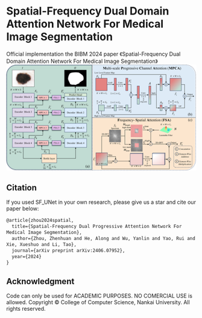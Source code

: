 # Spatial-Frequency Dual Domain Attention Network For Medical Image Segmentation
Official implementation the BIBM 2024 paper 《Spatial-Frequency Dual Domain Attention Network For Medical Image Segmentation》
![SF_UNet](./SF-UNet.png)

## Citation
If you used SF_UNet in your own research, please give us a star and cite our paper below:

```
@article{zhou2024spatial,
  title={Spatial-Frequency Dual Progressive Attention Network For Medical Image Segmentation},
  author={Zhou, Zhenhuan and He, Along and Wu, Yanlin and Yao, Rui and Xie, Xueshuo and Li, Tao},
  journal={arXiv preprint arXiv:2406.07952},
  year={2024}
}
```

## Acknowledgment
Code can only be used for ACADEMIC PURPOSES. NO COMERCIAL USE is allowed. Copyright © College of Computer Science, Nankai University. All rights reserved.
